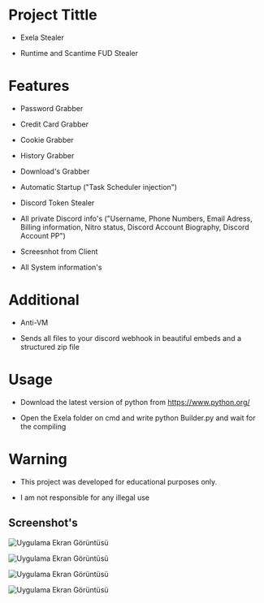 
# Project Tittle
- Exela Stealer

- Runtime and Scantime FUD Stealer

# Features
- Password Grabber

- Credit Card Grabber

- Cookie Grabber

- History Grabber

- Download's Grabber

- Automatic Startup ("Task Scheduler injection")

- Discord Token Stealer

- All private Discord info's ("Username, Phone Numbers, Email Adress, Billing information, Nitro status, Discord Account Biography, Discord Account PP")

- Screesnhot from Client

- All System information's

# Additional

- Anti-VM

- Sends all files to your discord webhook in beautiful embeds and a structured zip file

# Usage

- Download the latest version of python from https://www.python.org/

- Open the Exela folder on cmd and write python Builder.py and wait for the compiling

# Warning

- This project was developed for educational purposes only.

- I am not responsible for any illegal use

## Screenshot's

![Uygulama Ekran Görüntüsü](https://i.hizliresim.com/d7ptzz0.png)

![Uygulama Ekran Görüntüsü](https://i.hizliresim.com/pthh62a.png)
  
![Uygulama Ekran Görüntüsü](https://i.hizliresim.com/9mbsuw3.png)

![Uygulama Ekran Görüntüsü](https://i.hizliresim.com/1n94gc6.png)
